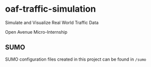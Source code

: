 # oaf-traffic-simulation
Simulate and Visualize Real World Traffic Data

Open Avenue Micro-Internship

## SUMO 

SUMO configuration files created in this project can be found in `/sumo`